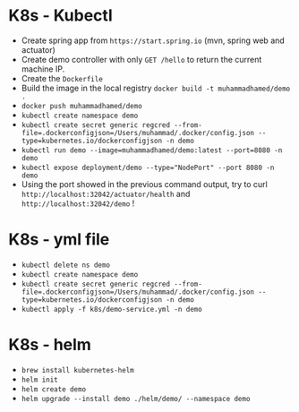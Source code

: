 # K8s - Kubectl
* Create spring app from `https://start.spring.io` (mvn, spring web and actuator)
* Create demo controller with only `GET /hello` to return the current machine IP.
* Create the `Dockerfile`
* Build the image in the local registry `docker build -t muhammadhamed/demo .`
* `docker push muhammadhamed/demo`
* `kubectl create namespace demo`
* `kubectl create secret generic regcred --from-file=.dockerconfigjson=/Users/muhammad/.docker/config.json --type=kubernetes.io/dockerconfigjson -n demo`
* `kubectl run demo --image=muhammadhamed/demo:latest --port=8080 -n demo`
* `kubectl expose deployment/demo --type="NodePort" --port 8080 -n demo`
* Using the port showed in the previous command output, try to curl `http://localhost:32042/actuator/health` and `http://localhost:32042/demo` !


# K8s - yml file
* `kubectl delete ns demo`
* `kubectl create namespace demo`
* `kubectl create secret generic regcred --from-file=.dockerconfigjson=/Users/muhammad/.docker/config.json --type=kubernetes.io/dockerconfigjson -n demo`
* `kubectl apply -f k8s/demo-service.yml -n demo`


# K8s - helm
* `brew install kubernetes-helm`
* `helm init`
* `helm create demo`
* `helm upgrade --install demo ./helm/demo/ --namespace demo`
